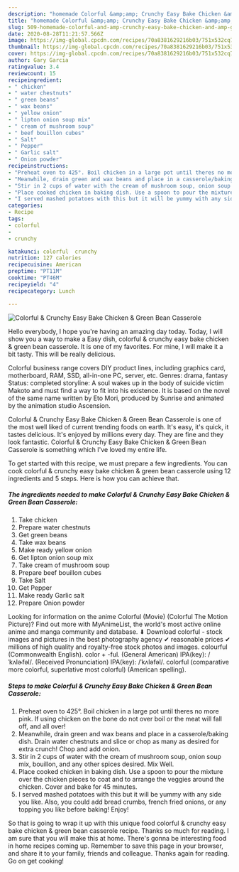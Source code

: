 ```yaml
---
description: "homemade Colorful &amp;amp; Crunchy Easy Bake Chicken &amp;amp; Green Bean Casserole recipe | how to make good Colorful &amp;amp; Crunchy Easy Bake Chicken &amp;amp; Green Bean Casserole"
title: "homemade Colorful &amp;amp; Crunchy Easy Bake Chicken &amp;amp; Green Bean Casserole recipe | how to make good Colorful &amp;amp; Crunchy Easy Bake Chicken &amp;amp; Green Bean Casserole"
slug: 509-homemade-colorful-and-amp-crunchy-easy-bake-chicken-and-amp-green-bean-casserole-recipe-how-to-make-good-colorful-and-amp-crunchy-easy-bake-chicken-and-amp-green-bean-casserole
date: 2020-08-28T11:21:57.566Z
image: https://img-global.cpcdn.com/recipes/70a8381629216b03/751x532cq70/colorful-crunchy-easy-bake-chicken-green-bean-casserole-recipe-main-photo.jpg
thumbnail: https://img-global.cpcdn.com/recipes/70a8381629216b03/751x532cq70/colorful-crunchy-easy-bake-chicken-green-bean-casserole-recipe-main-photo.jpg
cover: https://img-global.cpcdn.com/recipes/70a8381629216b03/751x532cq70/colorful-crunchy-easy-bake-chicken-green-bean-casserole-recipe-main-photo.jpg
author: Gary Garcia
ratingvalue: 3.4
reviewcount: 15
recipeingredient:
- " chicken"
- " water chestnuts"
- " green beans"
- " wax beans"
- " yellow onion"
- " lipton onion soup mix"
- " cream of mushroom soup"
- " beef bouillon cubes"
- " Salt"
- " Pepper"
- " Garlic salt"
- " Onion powder"
recipeinstructions:
- "Preheat oven to 425°. Boil chicken in a large pot until theres no more pink. If using chicken on the bone do not over boil or the meat will fall off, and all over!"
- "Meanwhile, drain green and wax beans and place in a casserole/baking dish. Drain water chestnuts and slice or chop as many as desired for extra crunch! Chop and add onion."
- "Stir in 2 cups of water with the cream of mushroom soup, onion soup mix, bouillon, and any other spices desired. Mix Well."
- "Place cooked chicken in baking dish. Use a spoon to pour the mixture over the chicken pieces to coat and to arrange the veggies around the chicken. Cover and bake for 45 minutes."
- "I served mashed potatoes with this but it will be yummy with any side you like. Also, you could add bread crumbs, french fried onions, or any topping you like before baking! Enjoy!"
categories:
- Recipe
tags:
- colorful
- 
- crunchy

katakunci: colorful  crunchy 
nutrition: 127 calories
recipecuisine: American
preptime: "PT11M"
cooktime: "PT46M"
recipeyield: "4"
recipecategory: Lunch

---
```



![Colorful &amp; Crunchy Easy Bake Chicken &amp; Green Bean Casserole](https://img-global.cpcdn.com/recipes/70a8381629216b03/751x532cq70/colorful-crunchy-easy-bake-chicken-green-bean-casserole-recipe-main-photo.jpg)

Hello everybody, I hope you're having an amazing day today. Today, I will show you a way to make a Easy dish, colorful &amp; crunchy easy bake chicken &amp; green bean casserole. It is one of my favorites. For mine, I will make it a bit tasty. This will be really delicious.

Colorful business range covers DIY product lines, including graphics card, motherboard, RAM, SSD, all-in-one PC, server, etc. Genres: drama, fantasy Status: completed storyline: A soul wakes up in the body of suicide victim Makoto and must find a way to fit into his existence. It is based on the novel of the same name written by Eto Mori, produced by Sunrise and animated by the animation studio Ascension.

Colorful &amp; Crunchy Easy Bake Chicken &amp; Green Bean Casserole is one of the most well liked of current trending foods on earth. It's easy, it's quick, it tastes delicious. It's enjoyed by millions every day. They are fine and they look fantastic. Colorful &amp; Crunchy Easy Bake Chicken &amp; Green Bean Casserole is something which I've loved my entire life.


To get started with this recipe, we must prepare a few ingredients. You can cook colorful &amp; crunchy easy bake chicken &amp; green bean casserole using 12 ingredients and 5 steps. Here is how you can achieve that.

<!--inarticleads1-->

##### The ingredients needed to make Colorful &amp; Crunchy Easy Bake Chicken &amp; Green Bean Casserole:

1. Take  chicken
1. Prepare  water chestnuts
1. Get  green beans
1. Take  wax beans
1. Make ready  yellow onion
1. Get  lipton onion soup mix
1. Take  cream of mushroom soup
1. Prepare  beef bouillon cubes
1. Take  Salt
1. Get  Pepper
1. Make ready  Garlic salt
1. Prepare  Onion powder


Looking for information on the anime Colorful (Movie) (Colorful The Motion Picture)? Find out more with MyAnimeList, the world&#39;s most active online anime and manga community and database. ⬇ Download colorful - stock images and pictures in the best photography agency ✔ reasonable prices ✔ millions of high quality and royalty-free stock photos and images. colourful (Commonwealth English). color +‎ -ful. (General American) IPA(key): /ˈkʌlɚfəl/. (Received Pronunciation) IPA(key): /ˈkʌləfəl/. colorful (comparative more colorful, superlative most colorful) (American spelling). 

<!--inarticleads2-->

##### Steps to make Colorful &amp; Crunchy Easy Bake Chicken &amp; Green Bean Casserole:

1. Preheat oven to 425°. Boil chicken in a large pot until theres no more pink. If using chicken on the bone do not over boil or the meat will fall off, and all over!
1. Meanwhile, drain green and wax beans and place in a casserole/baking dish. Drain water chestnuts and slice or chop as many as desired for extra crunch! Chop and add onion.
1. Stir in 2 cups of water with the cream of mushroom soup, onion soup mix, bouillon, and any other spices desired. Mix Well.
1. Place cooked chicken in baking dish. Use a spoon to pour the mixture over the chicken pieces to coat and to arrange the veggies around the chicken. Cover and bake for 45 minutes.
1. I served mashed potatoes with this but it will be yummy with any side you like. Also, you could add bread crumbs, french fried onions, or any topping you like before baking! Enjoy!




So that is going to wrap it up with this unique food colorful &amp; crunchy easy bake chicken &amp; green bean casserole recipe. Thanks so much for reading. I am sure that you will make this at home. There's gonna be interesting food in home recipes coming up. Remember to save this page in your browser, and share it to your family, friends and colleague. Thanks again for reading. Go on get cooking!
